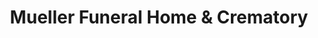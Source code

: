 ---
title: "Mueller Funeral Home & Crematory"
url: /cedarburg/mueller-funeral-home-and-crematory/
shop: funeral directors
---
